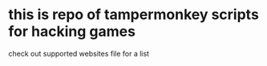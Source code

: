 # this is repo of tampermonkey scripts for hacking games
check out supported websites file for a list




